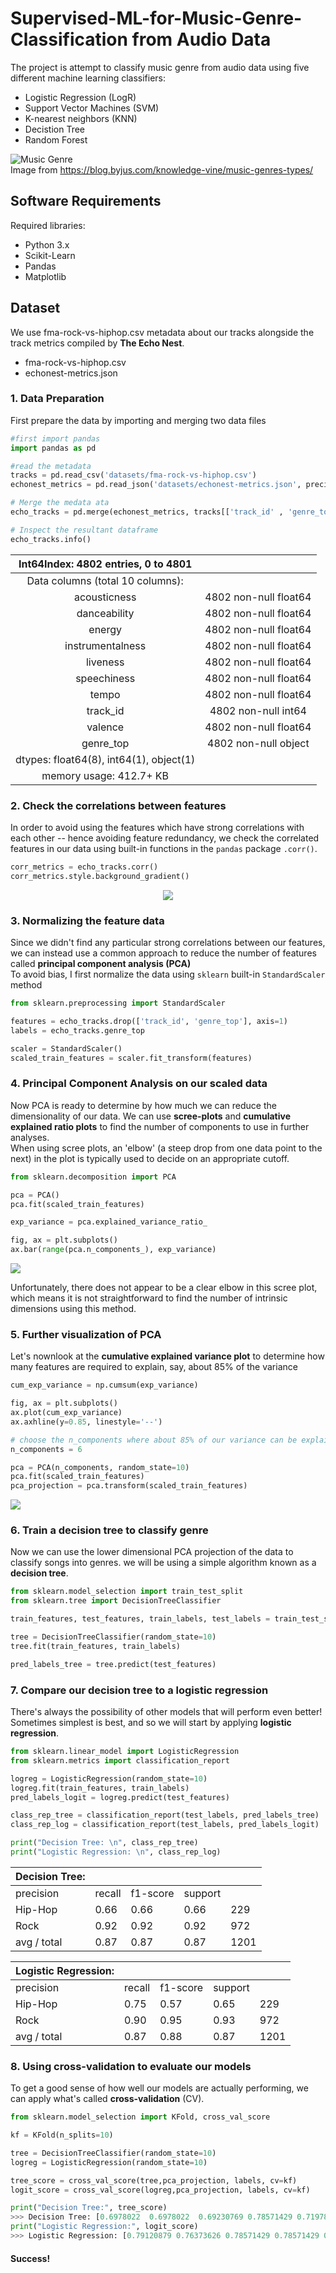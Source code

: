# Supervised-ML-for-Music-Genre-Classification from Audio Data

The project is attempt to classify music genre from audio data using five different machine learning classifiers:

* Logistic Regression (LogR)
* Support Vector Machines (SVM)
* K-nearest neighbors (KNN)
* Decistion Tree
* Random Forest

![Music Genre](https://github.com/kyadanarw/Supervised-ML-for-Music-Genre-Classification/blob/xgb/images/music_genre.jpg)\
Image from https://blog.byjus.com/knowledge-vine/music-genres-types/ </br>

## Software Requirements
Required libraries:
* Python 3.x
* Scikit-Learn
* Pandas
* Matplotlib

## Dataset
We use fma-rock-vs-hiphop.csv metadata about our tracks alongside the track metrics compiled by <b>The Echo Nest</b>.
* fma-rock-vs-hiphop.csv
* echonest-metrics.json


<h3>1. Data Preparation </h3>
<p> First prepare the data by importing and merging two data files</p>

```python
#first import pandas 
import pandas as pd

#read the metadata
tracks = pd.read_csv('datasets/fma-rock-vs-hiphop.csv')
echonest_metrics = pd.read_json('datasets/echonest-metrics.json', precise_float=True)

# Merge the medata ata
echo_tracks = pd.merge(echonest_metrics, tracks[['track_id' , 'genre_top']], how='inner', on='track_id')

# Inspect the resultant dataframe
echo_tracks.info()
```
|   Int64Index: 4802 entries, 0 to 4801   |                       |
|:---------------------------------------:|:---------------------:|
|     Data columns (total 10 columns):    |                       |
|               acousticness              | 4802 non-null float64 |
|               danceability              | 4802 non-null float64 |
|                  energy                 | 4802 non-null float64 |
|             instrumentalness            | 4802 non-null float64 |
|                 liveness                | 4802 non-null float64 |
|               speechiness               | 4802 non-null float64 |
|                  tempo                  | 4802 non-null float64 |
|                 track_id                | 4802 non-null int64   |
|                 valence                 | 4802 non-null float64 |
|                genre_top                | 4802 non-null object  |
| dtypes: float64(8), int64(1), object(1) |                       |
|         memory usage: 412.7+ KB         |                       |


<h3>2. Check the correlations between features </h3>
<p>In order to avoid using the features which have strong correlations with each other -- hence avoiding feature redundancy, we check the correlated features in our data using built-in functions in the <code>pandas</code> package <code>.corr()</code>. </p>

```python
corr_metrics = echo_tracks.corr()
corr_metrics.style.background_gradient()
```
<p align='center'>
  <img src='datasets/corr.jpg'>
</p>

<h3>3. Normalizing the feature data</h3>
<p>Since we didn't find any particular strong correlations between our features, we can instead use a common approach to reduce the number of features called <b>principal component analysis (PCA)</b><br>To avoid bias, I first normalize the data using <code>sklearn</code> built-in <code>StandardScaler</code> method</p>

```python
from sklearn.preprocessing import StandardScaler

features = echo_tracks.drop(['track_id', 'genre_top'], axis=1)
labels = echo_tracks.genre_top

scaler = StandardScaler()
scaled_train_features = scaler.fit_transform(features)
```

<h3>4. Principal Component Analysis on our scaled data</h3>
<p>Now PCA is ready to determine by how much we can reduce the dimensionality of our data. We can use <b>scree-plots</b> and <b>cumulative explained ratio plots</b> to find the number of components to use in further analyses.<br>When using scree plots, an 'elbow' (a steep drop from one data point to the next) in the plot is typically used to decide on an appropriate cutoff.</p>
  
```python
from sklearn.decomposition import PCA

pca = PCA()
pca.fit(scaled_train_features)

exp_variance = pca.explained_variance_ratio_

fig, ax = plt.subplots()
ax.bar(range(pca.n_components_), exp_variance)
```

<img src='datasets/PCAhist.jpg'>

<p>Unfortunately, there does not appear to be a clear elbow in this scree plot, which means it is not straightforward to find the number of intrinsic dimensions using this method.</p>

<h3>5. Further visualization of PCA</h3>
<p>Let's nownlook at the <b>cumulative explained variance plot</b> to determine how many features are required to explain, say, about 85% of the variance</p>

```python
cum_exp_variance = np.cumsum(exp_variance)

fig, ax = plt.subplots()
ax.plot(cum_exp_variance)
ax.axhline(y=0.85, linestyle='--')

# choose the n_components where about 85% of our variance can be explained
n_components = 6

pca = PCA(n_components, random_state=10)
pca.fit(scaled_train_features)
pca_projection = pca.transform(scaled_train_features)
```
<img src='datasets/linePCA.jpg'>



<h3>6. Train a decision tree to classify genre</h3>
<p>Now we can use the lower dimensional PCA projection of the data to classify songs into genres. we will be using a simple algorithm known as a <b>decision tree</b>.</p>

```python
from sklearn.model_selection import train_test_split
from sklearn.tree import DecisionTreeClassifier

train_features, test_features, train_labels, test_labels = train_test_split(pca_projection, labels, random_state=10)

tree = DecisionTreeClassifier(random_state=10)
tree.fit(train_features, train_labels)

pred_labels_tree = tree.predict(test_features)
```

<h3>7. Compare our decision tree to a logistic regression</h3>
<p>There's always the possibility of other models that will perform even better! Sometimes simplest is best, and so we will start by applying <b>logistic regression</b>.</p>

```python
from sklearn.linear_model import LogisticRegression
from sklearn.metrics import classification_report

logreg = LogisticRegression(random_state=10)
logreg.fit(train_features, train_labels)
pred_labels_logit = logreg.predict(test_features)

class_rep_tree = classification_report(test_labels, pred_labels_tree)
class_rep_log = classification_report(test_labels, pred_labels_logit)

print("Decision Tree: \n", class_rep_tree)
print("Logistic Regression: \n", class_rep_log)
```

| Decision Tree: |        |          |         |      |  
|----------------|--------|----------|---------|------|
| precision      | recall | f1-score | support |      |
| Hip-Hop        | 0.66   | 0.66     | 0.66    | 229  |
| Rock           | 0.92   | 0.92     | 0.92    | 972  |
| avg / total    | 0.87   | 0.87     | 0.87    | 1201 |

| Logistic Regression: |        |          |         |      |
|----------------------|--------|----------|---------|------|
| precision            | recall | f1-score | support |      |
| Hip-Hop              | 0.75   | 0.57     | 0.65    | 229  |
| Rock                 | 0.90   | 0.95     | 0.93    | 972  |
| avg / total          | 0.87   | 0.88     | 0.87    | 1201 | 


<h3>8. Using cross-validation to evaluate our models</h3>
<p>To get a good sense of how well our models are actually performing, we can apply what's called <b>cross-validation</b> (CV).

```python
from sklearn.model_selection import KFold, cross_val_score

kf = KFold(n_splits=10)

tree = DecisionTreeClassifier(random_state=10)
logreg = LogisticRegression(random_state=10)

tree_score = cross_val_score(tree,pca_projection, labels, cv=kf)
logit_score = cross_val_score(logreg,pca_projection, labels, cv=kf)

print("Decision Tree:", tree_score)
>>> Decision Tree: [0.6978022  0.6978022  0.69230769 0.78571429 0.71978022 0.67032967 0.75824176 0.76923077 0.75274725 0.6978022 ]
print("Logistic Regression:", logit_score)
>>> Logistic Regression: [0.79120879 0.76373626 0.78571429 0.78571429 0.78571429 0.78021978 0.75274725 0.76923077 0.81868132 0.71978022]
```

<h4> Success! </h4>
